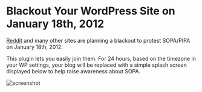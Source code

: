 Blackout Your WordPress Site on January 18th, 2012
=============

[Reddit](http://blog.reddit.com/2012/01/stopped-they-must-be-on-this-all.html) and many other sites are planning a blackout to protest SOPA/PIPA on January 18th, 2012.

This plugin lets you easily join them.  For 24 hours, based on the timezone in your WP settings, your blog will be replaced with a simple splash screen displayed below to help raise awareness about SOPA.

![screenshot](https://github.com/chrisguitarguy/WP-SOPA-Blackout/raw/master/screenshot.png)
